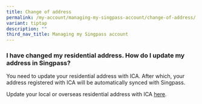```yaml
---
title: Change of address
permalink: /my-account/managing-my-singpass-account/change-of-address/
variant: tiptap
description: ""
third_nav_title: Managing my Singpass account
---
```

<h3>I have changed my residential address. How do I update my address in Singpass?</h3>
<p>You need to update your residential address with ICA. After which, your
address registered with ICA will be automatically synced with Singpass.</p>
<p>Update your local or overseas residential address with ICA <a href="https://www.ica.gov.sg/documents/ic/update_residential_address" rel="noopener" target="_blank"><u>here</u></a>.</p>